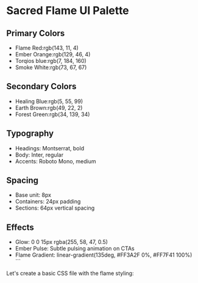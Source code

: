 # Sacred Flame UI Palette

## Primary Colors
- Flame Red:rgb(143, 11, 4)
- Ember Orange:rgb(129, 46, 4)
- Torqios blue:rgb(7, 184, 160)
- Smoke White:rgb(73, 67, 67)

## Secondary Colors
- Healing Blue:rgb(5, 55, 99)
- Earth Brown:rgb(49, 22, 2)
- Forest Green:rgb(34, 139, 34)

## Typography
- Headings: Montserrat, bold
- Body: Inter, regular
- Accents: Roboto Mono, medium

## Spacing
- Base unit: 8px
- Containers: 24px padding
- Sections: 64px vertical spacing

## Effects
- Glow: 0 0 15px rgba(255, 58, 47, 0.5)
- Ember Pulse: Subtle pulsing animation on CTAs
- Flame Gradient: linear-gradient(135deg, #FF3A2F 0%, #FF7F41 100%)
\`\`\`

Let's create a basic CSS file with the flame styling:
